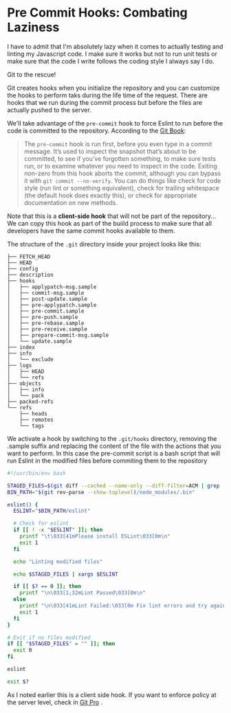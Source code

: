 # Pre Commit Hooks: Combating Laziness

I have to admit that I'm absolutely lazy when it comes to actually testing and linting my Javascript code. I make sure it works but not to run unit tests or make sure that the code I write follows the coding style I always say I do.

Git to the rescue!

Git creates hooks when you initialize the repository and you can customize the hooks to perform taks during the life time of the request. There are hooks that we run during the commit process but before the files are actually pushed to the server.

We'll take advantage of the `pre-commit` hook to force Eslint to run before the code is committed to the repository. According to the [Git Book]((https://git-scm.com/book/gr/v2/Customizing-Git-Git-Hooks)):

> The `pre-commit` hook is run first, before you even type in a commit message. It’s used to inspect the snapshot that’s about to be committed, to see if you’ve forgotten something, to make sure tests run, or to examine whatever you need to inspect in the code. Exiting non-zero from this hook aborts the commit, although you can bypass it with `git commit --no-verify`. You can do things like check for code style (run lint or something equivalent), check for trailing whitespace (the default hook does exactly this), or check for appropriate documentation on new methods.

Note that this is a **client-side hook** that will not be part of the repository... We can copy this hook as part of the buiild process to make sure that all developers have the same commit hooks available to them.

The structure of the `.git` directory inside your project looks like this:

```language-bash
├── FETCH_HEAD
├── HEAD
├── config
├── description
├── hooks
│   ├── applypatch-msg.sample
│   ├── commit-msg.sample
│   ├── post-update.sample
│   ├── pre-applypatch.sample
│   ├── pre-commit.sample
│   ├── pre-push.sample
│   ├── pre-rebase.sample
│   ├── pre-receive.sample
│   ├── prepare-commit-msg.sample
│   └── update.sample
├── index
├── info
│   └── exclude
├── logs
│   ├── HEAD
│   └── refs
├── objects
│   ├── info
│   └── pack
├── packed-refs
└── refs
    ├── heads
    ├── remotes
    └── tags
```

We activate a hook by switching to the `.git/hooks` directory, removing the .sample suffix and replacing the content of the file with the actions that you want to perform. In this case the pre-commit script is a bash script that will run Eslint in the modified files before commiting them to the repository

```bash
#!/usr/bin/env bash

STAGED_FILES=$(git diff --cached --name-only --diff-filter=ACM | grep '\.js\?$')
BIN_PATH="$(git rev-parse --show-toplevel)/node_modules/.bin"

eslint() {
  ESLINT="$BIN_PATH/eslint"

  # Check for eslint
  if [[ ! -x "$ESLINT" ]]; then
    printf "\t\033[41mPlease install ESLint\033[0m\n"
    exit 1
  fi

  echo "Linting modified files"

  echo $STAGED_FILES | xargs $ESLINT

  if [[ $? == 0 ]]; then
    printf "\n\033[1;32mLint Passed\033[0m\n"
  else
    printf "\n\033[41mLint Failed:\033[0m Fix lint errors and try again!\n"
    exit 1
  fi
}

# Exit if no files modified
if [[ "$STAGED_FILES" = "" ]]; then
  exit 0
fi

eslint

exit $?
```

As I noted earlier this is a client side hook. If you want to enforce policy at the server level, check in [Git Pro](https://git-scm.com/book/gr/v2/Customizing-Git-An-Example-Git-Enforced-Policy#_an_example_git_enforced_policy) .

